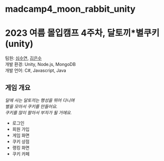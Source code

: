 # madcamp4_moon_rabbit_unity
2023 여름 몰입캠프 4주차, 달토끼*별쿠키(unity)   
==========
 팀원: [심수연](https://github.com/Shimsuyeon), [김은수](https://github.com/EunsuKim03)   
 개발 환경: Unity, Node.js, MongoDB   
 개발 언어: C#, Javascript, Java   

 게임 개요
 ---------
 *달에 사는 달토끼는 행성을 뛰어 다니며    
 별을 모아서 쿠키를 만들어요.   
 쿠키를 많이 팔아서 부자가 될 거에요.*   

- 로그인
- 회원 가입
- 게임 화면
- 쿠키 상점
- 랭킹 화면
- 쿠키 카페
 
 
